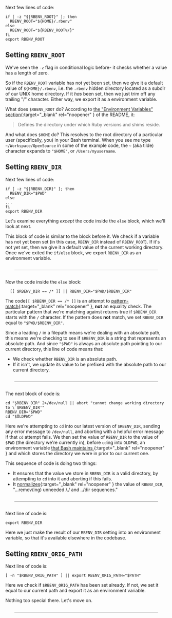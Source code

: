 

Next few lines of code:

```
if [ -z "${RBENV_ROOT}" ]; then
  RBENV_ROOT="${HOME}/.rbenv"
else
  RBENV_ROOT="${RBENV_ROOT%/}"
fi
export RBENV_ROOT
```

## Setting `RBENV_ROOT`

We've seen the `-z` flag in conditional logic before- it checks whether a value has a length of zero.

So if the `RBENV_ROOT` variable has not yet been set, then we give it a default value of `${HOME}/.rbenv`, i.e. the `.rbenv` hidden directory located as a subdir of our UNIX home directory.  If it *has* been set, then we just trim off any trailing "/" character.  Either way, we export it as a environment variable.

What does `$RBENV_ROOT` do?  According to [the "Environment Variables" section](https://github.com/rbenv/rbenv#environment-variables){:target="_blank" rel="noopener" } of the README, it:

> Defines the directory under which Ruby versions and shims reside.

And what does `$HOME` do?  This resolves to the root directory of a particular user (specifically, you) in your Bash terminal.  When you see me type `~/Workspace/OpenSource` in some of the example code, the `~` (aka tilde) character expands to `"$HOME"`, or `/Users/myusername`.

## Setting `RBENV_DIR`

Next few lines of code:

```
if [ -z "${RBENV_DIR}" ]; then
  RBENV_DIR="$PWD"
else
...
fi
export RBENV_DIR
```

Let's examine everything *except* the code inside the `else` block, which we'll look at next.

This block of code is similar to the block before it.  We check if a variable has not yet been set (in this case, `RBENV_DIR` instead of `RBENV_ROOT`).  If it's not yet set, then we give it a default value of the current working directory.  Once we've exited the `if/else` block, we export `RBENV_DIR` as an environment variable.

<div style="margin: 2em; border-bottom: 1px solid grey"></div>

Now the code inside the `else` block:

```
  [[ $RBENV_DIR == /* ]] || RBENV_DIR="$PWD/$RBENV_DIR"
```

The code`[[ $RBENV_DIR == /* ]]` is an attempt to [pattern-match](https://web.archive.org/web/20220628171954/https://unix.stackexchange.com/questions/72039/whats-the-difference-between-single-and-double-equal-signs-in-shell-compari){:target="_blank" rel="noopener" }, **not** an equality check.  The particular pattern that we're matching against returns true if `$RBENV_DIR` starts with the `/` character.  If the pattern does **not** match, we set `RBENV_DIR` equal to `"$PWD/$RBENV_DIR"`.

Since a leading `/` in a filepath means we're dealing with an absolute path, this means we're checking to see if `$RBENV_DIR` is a string that represents an absolute path.  And since `"$PWD"` is always an absolute path pointing to our current directory, this line of code means that:

 - We check whether `RBENV_DIR` is an absolute path.
 - If it isn't, we update its value to be prefixed with the absolute path to our current directory.

<div style="margin: 2em; border-bottom: 1px solid grey"></div>

The next block of code is:

```
cd "$RBENV_DIR" 2>/dev/null || abort "cannot change working directory to \`$RBENV_DIR'"
RBENV_DIR="$PWD"
cd "$OLDPWD"
```

Here we're attempting to `cd` into our latest version of `$RBENV_DIR`, sending any error message to `/dev/null`, and aborting with a helpful error message if that `cd` attempt fails.  We then set the value of `RBENV_DIR` to the value of `$PWD` (the directory we're currently in), before `cd`ing into `OLDPWD`, an environment variable [that Bash maintains ](https://web.archive.org/web/20220127091111/https://riptutorial.com/bash/example/16875/-oldpwd){:target="_blank" rel="noopener" } and which stores the directory we were in prior to our current one.

This sequence of code is doing two things:

 - It ensures that the value we store in `RBENV_DIR` is a valid directory, by attempting to `cd` into it and aborting if this fails.
 - It [normalizes](https://web.archive.org/web/20220619163902/https://www.linux.com/training-tutorials/normalizing-path-names-bash/){:target="_blank" rel="noopener" } the value of `RBENV_DIR`, "...remov(ing) unneeded /./ and ../dir sequences."

<div style="margin: 2em; border-bottom: 1px solid grey"></div>

Next line of code is:

```
export RBENV_DIR
```
Here we just make the result of our `RBENV_DIR` setting into an environment variable, so that it's available elsewhere in the codebase.

## Setting `RBENV_ORIG_PATH`

Next line of code is:

```
[ -n "$RBENV_ORIG_PATH" ] || export RBENV_ORIG_PATH="$PATH"
```

Here we check if `$RBENV_ORIG_PATH` has been set already.  If not, we set it equal to our current path and export it as an environment variable.

Nothing too special there.  Let's move on.

<div style="margin: 2em; border-bottom: 1px solid grey"></div>

